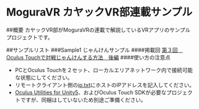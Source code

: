 MoguraVR カヤックVR部連載サンプル
=====================
##概要
カヤックVR部がMoguraVRの連載で解説しているVRアプリのサンプルプロジェクトです。

##サンプルリスト
###Sample1 じゃんけんサンプル
####掲載回
[第３回　Oculus Touchで対戦じゃんけんする方法　後編](http://www.moguravr.com/kayak-vr-3/)
####使い方の注意点
 - PCとOculus Touchを２セット、ローカルエリアネットワーク内で接続可能な状態にしてください。
 - リモートクライアント側の[ip.txt](https://github.com/kayac/moguravr-sample/blob/master/apps/unity/MoguraSample/Assets/Resources/ip.txt)にホストのIPアドレスを記入してください。
 - [Oculus Utilities for Unity5](https://developer3.oculus.com/downloads/)、およびOculus Touch SDKが必要なプロジェクトですが、同梱はしていないため別途ご準備ください。